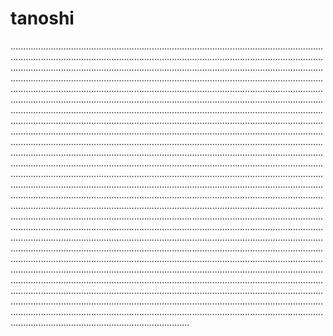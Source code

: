# tanoshi

...............................................................................................................................................................................................................................................................................................................................................................................................................................................................................................................................................................................................................................................................................................................................................................................................................................................................................................................................................................................................................................................................................................................................................................................................................................................................................................................................................................................................................................................................................................................................................................................................................................................................................................................................................................................................................................................................................................................................................................................................................................................................................................................................................................................................................................................................................................................................................................................................................................................................................................................................................................................................................................................................................................................................................................................................................................................................................................................................................................................................................................................................................................................................................................................................................................................................................................................................................................................................................................